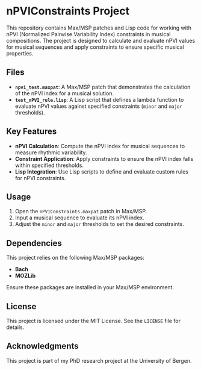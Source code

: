 # nPVIConstraints Project

This repository contains Max/MSP patches and Lisp code for working with nPVI (Normalized Pairwise Variability Index) constraints in musical compositions. The project is designed to calculate and evaluate nPVI values for musical sequences and apply constraints to ensure specific musical properties.

## Files

- **`npvi_test.maxpat`**: A Max/MSP patch that demonstrates the calculation of the nPVI index for a musical solution.
- **`test_nPVI_rule.lisp`**: A Lisp script that defines a lambda function to evaluate nPVI values against specified constraints (`minor` and `major` thresholds).

## Key Features

- **nPVI Calculation**: Compute the nPVI index for musical sequences to measure rhythmic variability.
- **Constraint Application**: Apply constraints to ensure the nPVI index falls within specified thresholds.
- **Lisp Integration**: Use Lisp scripts to define and evaluate custom rules for nPVI constraints.

## Usage

1. Open the `nPVIConstraints.maxpat` patch in Max/MSP.
2. Input a musical sequence to evaluate its nPVI index.
3. Adjust the `minor` and `major` thresholds to set the desired constraints.

## Dependencies

This project relies on the following Max/MSP packages:

- **Bach**
- **MOZLib**

Ensure these packages are installed in your Max/MSP environment.

## License

This project is licensed under the MIT License. See the `LICENSE` file for details.

## Acknowledgments

This project is part of my PhD research project at the University of Bergen.
